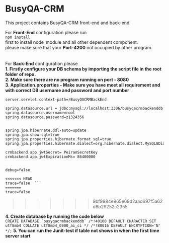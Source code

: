# BusyQA-CRM
This project contains BusyQA-CRM front-end and back-end


For **Front-End** configuration please run <br />
```npm install``` <br />
first to install node_module and all other dependent component. <br />
please make sure that your **Port-4200** not occupied by other program.
<br /><br /><br />
For **Back-End** configuration please <br />
**1. Firstly configure your DB schema by importing the script file in the root folder of repo.**<br />
**2. Make sure there are no program running on port - 8080**<br />
**3. Application.properties - Make sure you have meet all requirement and with correct DB username and password and port number**

```server.port=8080
server.servlet.context-path=/BusyQACRMBackEnd

spring.datasource.url = jdbc:mysql://localhost:3306/busyqacrmbackenddb
spring.datasource.username=root
spring.datasource.password=z1324356


spring.jpa.hibernate.ddl-auto=update
spring.jpa.show-sql=true
spring.jpa.properties.hibernate.format_sql=true
spring.jpa.properties.hibernate.dialect=org.hibernate.dialect.MySQL8Dialect

crmbackend.app.jwtSecret= PeiranSecretKey
crmbackend.app.jwtExpirationMs= 86400000


debug=false

<<<<<<< HEAD
trace=false  ```
=======
trace=false  
```
>>>>>>> 9bf9984e965e69d2aad697f5a62d8b29252c2355

**4. Create database by running the code below**<br />
```CREATE DATABASE `busyqacrmbackenddb` /*!40100 DEFAULT CHARACTER SET utf8mb4 COLLATE utf8mb4_0900_ai_ci */ /*!80016 DEFAULT ENCRYPTION='N' */;```
**5. You can run the Junit-test if table not shows in when the first time server start**
